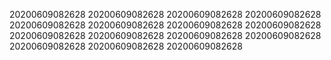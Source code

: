 20200609082628
20200609082628
20200609082628
20200609082628
20200609082628
20200609082628
20200609082628
20200609082628
20200609082628
20200609082628
20200609082628
20200609082628
20200609082628
20200609082628
20200609082628
